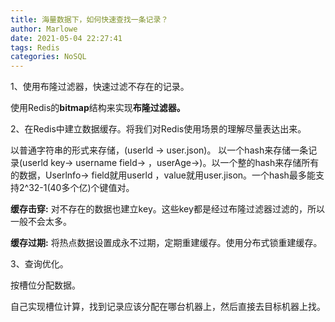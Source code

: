 ```yaml
---
title: 海量数据下，如何快速查找一条记录？
author: Marlowe
date: 2021-05-04 22:27:41
tags: Redis
categories: NoSQL
---
```


<!--more-->

1、使用布隆过滤器，快速过滤不存在的记录。

使用Redis的**bitmap**结构来实现**布隆过滤器。**

2、在Redis中建立数据缓存。将我们对Redis使用场景的理解尽量表达出来。

以普通字符串的形式来存储，(userld -> user.json)。 以一个hash来存储一条记录(userld key-> username field-> ，userAge->)。以一个整的hash来存储所有的数据，Userlnfo-> field就用userld ，value就用user.jison。一个hash最多能支持2^32-1(40多个亿)个键值对。

**缓存击穿:** 对不存在的数据也建立key。这些key都是经过布隆过滤器过滤的，所以一般不会太多。

**缓存过期:** 将热点数据设置成永不过期，定期重建缓存。使用分布式锁重建缓存。

3、查询优化。

按槽位分配数据。

自己实现槽位计算，找到记录应该分配在哪台机器上，然后直接去目标机器上找。

